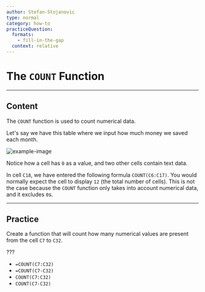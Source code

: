 ```yaml
---
author: Stefan-Stojanovic
type: normal
category: how-to
practiceQuestion:
  formats:
    - fill-in-the-gap
  context: relative
---
```


# The `COUNT` Function


---

## Content

The `COUNT` function is used to count numerical data.

Let's say we have this table where we input how much money we saved each month.

![example-image](https://img.enkipro.com/fbe1632afae52be09ec3144d0198534e.png)

Notice how a cell has `0` as a value, and two other cells contain text data.

In cell `C18`, we have entered the following formula `COUNT(C6:C17)`. You would normally expect the cell to display `12` (the total number of cells). This is not the case because the `COUNT` function only takes into account numerical data, and it excludes `0`s.


---

## Practice

Create a function that will count how many numerical values are present from the cell `C7` to `C32`.

???

- `=COUNT(C7:C32)`
- `=COUNT(C7-C32)`
- `COUNT(C7:C32)`
- `COUNT(C7-C32)`
